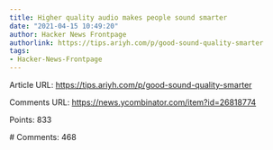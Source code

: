 ```yaml
---
title: Higher quality audio makes people sound smarter
date: "2021-04-15 10:49:20"
author: Hacker News Frontpage
authorlink: https://tips.ariyh.com/p/good-sound-quality-smarter
tags:
- Hacker-News-Frontpage
---
```


<p>Article URL: <a href="https://tips.ariyh.com/p/good-sound-quality-smarter">https://tips.ariyh.com/p/good-sound-quality-smarter</a></p>
<p>Comments URL: <a href="https://news.ycombinator.com/item?id=26818774">https://news.ycombinator.com/item?id=26818774</a></p>
<p>Points: 833</p>
<p># Comments: 468</p>
